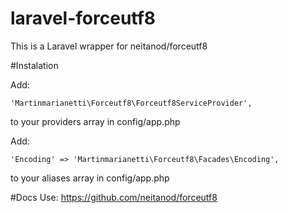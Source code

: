 # laravel-forceutf8
This is a Laravel wrapper for neitanod/forceutf8

#Instalation

Add: 

    'Martinmarianetti\Forceutf8\Forceutf8ServiceProvider',
    
to your providers array in config/app.php

Add:

    'Encoding' => 'Martinmarianetti\Forceutf8\Facades\Encoding',
    
to your aliases array in config/app.php

#Docs
Use: https://github.com/neitanod/forceutf8
